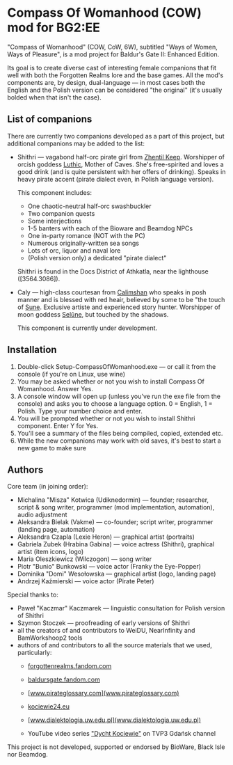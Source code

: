 Compass Of Womanhood (COW) mod for BG2:EE
=========================================

"Compass of Womanhood" (COW, CoW, 6W), subtitled "Ways of Women, Ways of Pleasure", is a mod project for Baldur's Gate II: Enhanced Edition.

Its goal is to create diverse cast of interesting female companions that fit well with both the Forgotten Realms lore and the base games. All the mod's components are, by design, dual-language — in most cases both the English and the Polish version can be considered "the original" (it's usually bolded when that isn't the case).

List of companions
------------------

There are currently two companions developed as a part of this project, but additional companions may be added to the list:

*   Shithri — vagabond half-orc pirate girl from [Zhentil Keep](https://forgottenrealms.fandom.com/wiki/Zhentil_Keep). Worshipper of orcish goddess [Luthic](https://forgottenrealms.fandom.com/wiki/Luthic), Mother of Caves. She's free-spirited and loves a good drink (and is quite persistent with her offers of drinking). Speaks in heavy pirate accent (pirate dialect even, in Polish language version).

    This component includes:

    *   One chaotic-neutral half-orc swashbuckler
    *   Two companion quests
    *   Some interjections
    *   1-5 banters with each of the Bioware and Beamdog NPCs
    *   One in-party romance (NOT with the PC)
    *   Numerous originally-written sea songs
    *   Lots of orc, liquor and naval lore
    *   (Polish version only) a dedicated "pirate dialect"


    Shithri is found in the Docs District of Athkatla, near the lighthouse (\[3564.3086\]).

*   Caly — high-class courtesan from [Calimshan](https://forgottenrealms.fandom.com/wiki/Calimshan) who speaks in posh manner and is blessed with red heair, believed by some to be "the touch of [Sune](https://forgottenrealms.fandom.com/wiki/Sune). Exclusive artiste and experienced story hunter. Worshipper of moon goddess [Selûne](https://forgottenrealms.fandom.com/wiki/Sel%C3%BBne), but touched by the shadows.

    This component is currently under development.

Installation
------------

1.  Double-click Setup-CompassOfWomanhood.exe — or call it from the console (if you're on Linux, use wine)
2.  You may be asked whether or not you wish to install Compass Of Womanhood. Answer Yes.
3.  A console window will open up (unless you've run the exe file from the console) and asks you to choose a language option. 0 = English, 1 = Polish. Type your number choice and enter.
4.  You will be prompted whether or not you wish to install Shithri component. Enter Y for Yes.
5.  You'll see a summary of the files being compiled, copied, extended etc.
6.  While the new companions may work with old saves, it's best to start a new game to make sure

Authors
-------

Core team (in joining order):

*   Michalina "Misza" Kotwica (Udiknedormin) — founder; researcher, script & song writer, programmer (mod implementation, automation), audio adjustment
*   Aleksandra Bielak (Vakme) — co-founder; script writer, programmer (landing page, automation)
*   Aleksandra Czapla (Lexie Heron) — graphical artist (portraits)
*   Gabriela Zubek (Hrabina Gabina) — voice actress (Shithri), graphical artist (item icons, logo)
*   Maria Oleszkiewicz (Wilczogon) — song writer
*   Piotr "Bunio" Bunkowski — voice actor (Franky the Eye-Popper)
*   Dominika "Domi" Wesołowska — graphical artist (logo, landing page)
*   Andrzej Kaźmierski — voice actor (Pirate Peter)

Special thanks to:

*   Paweł "Kaczmar" Kaczmarek — linguistic consultation for Polish version of Shithri
*   Szymon Stoczek — proofreading of early versions of Shithri
*   all the creators of and contributors to WeiDU, NearInfinity and BamWorkshoop2 tools
*   authors of and contributors to all the source materials that we used, particularly:
    *   [forgottenrealms.fandom.com](forgottenrealms.fandom.com)
    *   [baldursgate.fandom.com](baldursgate.fandom.com)

    *   [www.pirateglossary.com](www.pirateglossary.com)

    *   [kociewie24.eu](kociewie24.eu)

    *   [www.dialektologia.uw.edu.pl](www.dialektologia.uw.edu.pl)

    *   YouTube video series ["Dycht Kociewie"](https://www.youtube.com/watch?v=OAe3JrOjdDo&list=PLSfo-4cV85XquNaMbfea7lokVf10erRpI&index=30) on TVP3 Gdańsk channel

  

This project is not developed, supported or endorsed by BioWare, Black Isle nor Beamdog.

